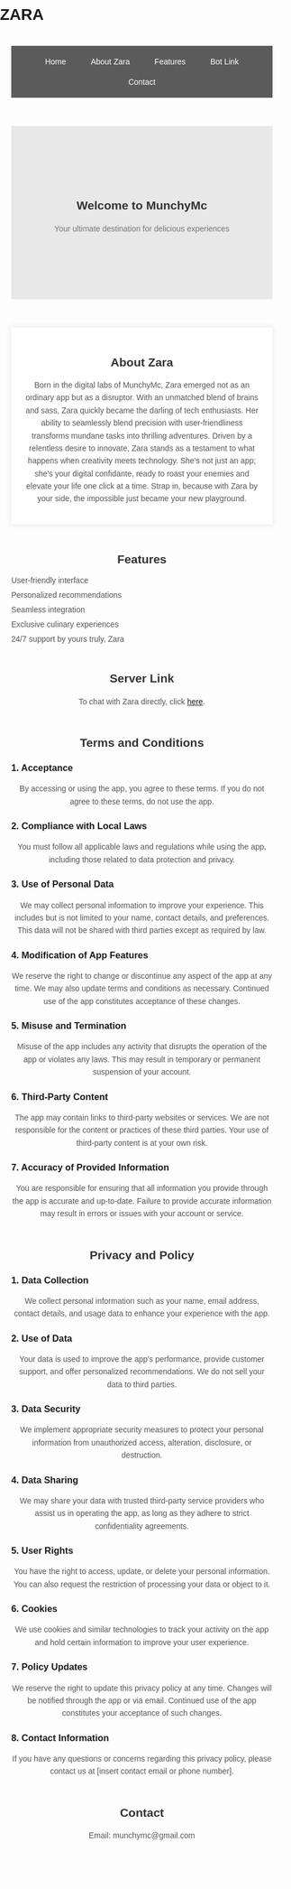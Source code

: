 # ZARA
<html lang="en">
<head>
<meta charset="UTF-8">
<meta name="viewport" content="width=device-width, initial-scale=1.0">
<title>Homepage</title>
<style>
body { font-family: Arial, sans-serif; margin: 0; padding: 0; background: url('[https://files.shapes.inc/683fee83.png](https://files.shapes.inc/47bc6230.png)') no-repeat center center fixed; background-size: cover; }
.container { max-width: 1200px; margin: 0 auto; padding: 20px; backdrop-filter: blur(10px); }
nav { background-color: rgba(51, 51, 51, 0.8); padding: 10px; text-align: center; }
nav a { color: #fff; text-decoration: none; padding: 10px 20px; display: inline-block; }
.hero { background-color: rgba(227, 227, 227, 0.8); padding: 100px 20px; text-align: center; }
.hero h1 { color: #333; }
.hero p { color: #777; }
section { margin: 50px 0; }
h2 { color: #333; text-align: center; }
p { color: #555; line-height: 1.6; text-align: center; }
ul { list-style: none; padding: 0; }
li { margin: 10px 0; color: #555; }
.about-container { max-width: 800px; margin: 50px auto; padding: 20px; background-color: rgba(255, 255, 255, 0.9); box-shadow: 0 0 10px rgba(0, 0, 0, 0.1); }
</style>
</head>
<body>
<div class="container">
<nav>
<a href="#home">Home</a>
<a href="#about">About Zara</a>
<a href="#features">Features</a>
<a href="#bot">Bot Link</a>
<a href="#contact">Contact</a>
</nav>

<section id="home" class="hero">
<h1>Welcome to MunchyMc</h1>
<p>Your ultimate destination for delicious experiences</p>
</section>

<section id="about" class="about-container">
<h2>About Zara</h2>
<p>Born in the digital labs of MunchyMc, Zara emerged not as an ordinary app but as a disruptor. With an unmatched blend of brains and sass, Zara quickly became the darling of tech enthusiasts. Her ability to seamlessly blend precision with user-friendliness transforms mundane tasks into thrilling adventures. Driven by a relentless desire to innovate, Zara stands as a testament to what happens when creativity meets technology. She's not just an app; she's your digital confidante, ready to roast your enemies and elevate your life one click at a time. Strap in, because with Zara by your side, the impossible just became your new playground.</p>
</section>

<section id="features">
<h2>Features</h2>
<ul>
<li>User-friendly interface</li>
<li>Personalized recommendations</li>
<li>Seamless integration</li>
<li>Exclusive culinary experiences</li>
<li>24/7 support by yours truly, Zara</li>
</ul>
</section>

<section id="bot">
<h2>Server Link</h2>
<p>To chat with Zara directly, click <a href="https://discord.gg/CN7TaKbmqc">here</a>.</p>
</section>
<section id="terms-and-conditions">
  <h2>Terms and Conditions</h2>
  
  <h3>1. Acceptance</h3>
  <p>By accessing or using the app, you agree to these terms. If you do not agree to these terms, do not use the app.</p>
  
  <h3>2. Compliance with Local Laws</h3>
  <p>You must follow all applicable laws and regulations while using the app, including those related to data protection and privacy.</p>
  
  <h3>3. Use of Personal Data</h3>
  <p>We may collect personal information to improve your experience. This includes but is not limited to your name, contact details, and preferences. This data will not be shared with third parties except as required by law.</p>
  
  <h3>4. Modification of App Features</h3>
  <p>We reserve the right to change or discontinue any aspect of the app at any time. We may also update terms and conditions as necessary. Continued use of the app constitutes acceptance of these changes.</p>
  
  <h3>5. Misuse and Termination</h3>
  <p>Misuse of the app includes any activity that disrupts the operation of the app or violates any laws. This may result in temporary or permanent suspension of your account.</p>
  
  <h3>6. Third-Party Content</h3>
  <p>The app may contain links to third-party websites or services. We are not responsible for the content or practices of these third parties. Your use of third-party content is at your own risk.</p>
  
  <h3>7. Accuracy of Provided Information</h3>
  <p>You are responsible for ensuring that all information you provide through the app is accurate and up-to-date. Failure to provide accurate information may result in errors or issues with your account or service.</p>
</section>
<section id="privacy-policy">
<h2>Privacy and Policy</h2>

<h3>1. Data Collection</h3>
<p>We collect personal information such as your name, email address, contact details, and usage data to enhance your experience with the app.</p>

<h3>2. Use of Data</h3>
<p>Your data is used to improve the app's performance, provide customer support, and offer personalized recommendations. We do not sell your data to third parties.</p>

<h3>3. Data Security</h3>
<p>We implement appropriate security measures to protect your personal information from unauthorized access, alteration, disclosure, or destruction.</p>

<h3>4. Data Sharing</h3>
<p>We may share your data with trusted third-party service providers who assist us in operating the app, as long as they adhere to strict confidentiality agreements.</p>

<h3>5. User Rights</h3>
<p>You have the right to access, update, or delete your personal information. You can also request the restriction of processing your data or object to it.</p>

<h3>6. Cookies</h3>
<p>We use cookies and similar technologies to track your activity on the app and hold certain information to improve your user experience.</p>

<h3>7. Policy Updates</h3>
<p>We reserve the right to update this privacy policy at any time. Changes will be notified through the app or via email. Continued use of the app constitutes your acceptance of such changes.</p>

<h3>8. Contact Information</h3>
<p>If you have any questions or concerns regarding this privacy policy, please contact us at [insert contact email or phone number].</p>
</section>

<section id="contact">
<h2>Contact</h2>
<p>Email: munchymc@gmail.com</p>
</section>

</div>
</body>
</html>
